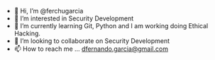 - 👋 Hi, I’m @ferchugarcia
- 👀 I’m interested in Security Development
- 🌱 I’m currently learning Git, Python and I am working doing Ethical Hacking.
- 💞️ I’m looking to collaborate on Security Development
- 📫 How to reach me ... dfernando.garcia@gmail.com

<!---
ferchugarcia/ferchugarcia is a ✨ special ✨ repository because its `README.md` (this file) appears on your GitHub profile.
You can click the Preview link to take a look at your changes.
--->
